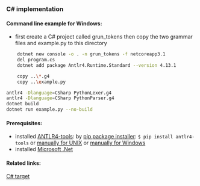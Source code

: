 ### C# implementation

#### Command line example for Windows:
- first create a C# project called grun_tokens then copy the two grammar files and example.py to this directory
```bash
    dotnet new console -o . -n grun_tokens -f netcoreapp3.1
    del program.cs
    dotnet add package Antlr4.Runtime.Standard --version 4.13.1
```

```bash
    copy ..\*.g4
    copy ..\example.py
```

```bash
antlr4 -Dlanguage=CSharp PythonLexer.g4
antlr4 -Dlanguage=CSharp PythonParser.g4
dotnet build
dotnet run example.py --no-build
```

#### Prerequisites:
- installed [ANTLR4-tools](https://github.com/antlr/antlr4/blob/master/doc/getting-started.md#getting-started-the-easy-way-using-antlr4-tools):
    by [pip package installer](https://www.python.org/downloads/):
        ```$ pip install antlr4-tools```
    or [manually for UNIX](https://github.com/antlr/antlr4/blob/master/doc/getting-started.md#unix)
    or [manually for Windows](https://github.com/antlr/antlr4/blob/master/doc/getting-started.md#windows)
- installed [Microsoft .Net](https://dotnet.microsoft.com/en-us/download/dotnet-framework)


#### Related links:
[C# target](https://github.com/antlr/antlr4/blob/dev/doc/csharp-target.md)
